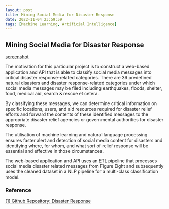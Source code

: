 ```yaml
---
layout: post
title: Mining Social Media for Disaster Response
date: 2022-11-04 23:59:59
tags: [Machine Learning, Artificial Intelligence]
---
```

## Mining Social Media for Disaster Response

[screenshot](https://github.com/sajidsarker/disaster-response/blob/main/app.png)

The motivation for this particular project is to construct a web-based application and API that is able to classify social media messages into critical disaster response-related categories. There are 36 predefined natural disasters and disaster response-related categories under which social media messages may be filed including earthquakes, floods, shelter, food, medical aid, search & rescue et cetera.

By classifying these messages, we can determine critical information on specific locations, users, and aid resources required for disaster relief efforts and forward the contents of these identified messages to the appropriate disaster relief agencies or governmental authorities for disaster response.

The utilisation of machine learning and natural language processing ensures faster alert and detection of social media content for disasters and identifying where, for whom, and what sort of relief response will be essential and effective in those circumstances.

The web-based application and API uses an ETL pipeline that processes social media disaster related messages from Figure Eight and subsequently uses the cleaned dataset in a NLP pipeline for a multi-class classification model.

### Reference

[[1] Github Repository: Disaster Response](https://github.com/sajidsarker/disaster-response)